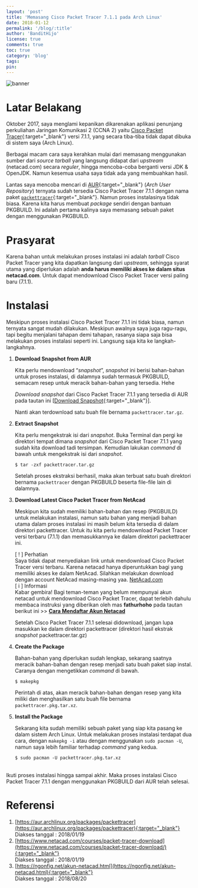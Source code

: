 ```yaml
---
layout: 'post'
title: 'Memasang Cisco Packet Tracer 7.1.1 pada Arch Linux'
date: 2018-01-12
permalink: '/blog/:title'
author: 'BanditHijo'
license: true
comments: true
toc: true
category: 'blog'
tags:
pin:
---
```


<img class="post-body-img" src="https://4.bp.blogspot.com/-BowYWqgwdWY/WmHgRqi8cFI/AAAAAAAAG6E/Q3vgYPF4blEWr4CfCfepG8ld3zXlghOjQCEwYBhgL/s1600/Default%2BHeader%2BTemplate%2BPost%2B2X.png" alt="banner">

# Latar Belakang
Oktober 2017, saya menglami kepanikan dikarenakan aplikasi penunjang perkuliahan Jaringan Komunikasi 2 (CCNA 2) yaitu [Cisco Packet Tracer](https://www.netacad.com/courses/packet-tracer-download/){:target="_blank"} versi 7.1.1, yang secara tiba-tiba tidak dapat dibuka di sistem saya (Arch Linux).

Berbagai macam cara saya kerahkan mulai dari memasang menggunakan sumber dari _source tarball_ yang langsung didapat dari _upstream_ (netacad.com) secara _reguler_, hingga mencoba-coba berganti versi JDK & OpenJDK. Namun kesemua usaha saya tidak ada yang membuahkan hasil.

Lantas saya mencoba mencari di [AUR](https://aur.archlinux.org/){:target="_blank"} (_Arch User Repository_) ternyata sudah tersedia Cisco Packet Tracer 7.1.1 dengan nama paket [`packettracer`](https://aur.archlinux.org/packages/packettracer){:target="_blank"}. Namun proses instalasinya tidak biasa. Karena kita harus membuat _package_ sendiri dengan bantuan PKGBUILD. Ini adalah pertama kalinya saya memasang sebuah paket dengan menggunakan PKGBUILD.

# Prasyarat
Karena bahan untuk melakukan proses instalasi ini adalah _tarball_ Cisco Packet Tracer yang kita dapatkan langsung dari _upstream_, sehingga syarat utama yang diperlukan adalah **anda harus memiliki akses ke dalam situs netacad.com**. Untuk dapat mendownload Cisco Packet Tracer versi paling baru (7.1.1).

# Instalasi
Meskipun proses instalasi Cisco Packet Tracer 7.1.1 ini tidak biasa, namun ternyata sangat mudah dilakukan. Meskipun awalnya saya juga ragu-ragu, tapi begitu menjalani tahapan demi tahapan, rasanya siapa saja bisa melakukan proses instalasi seperti ini. Langsung saja kita ke langkah-langkahnya.

1. **Download Snapshot from AUR**

    Kita perlu mendownload “_snapshot_”, _snapshot_ ini berisi bahan-bahan untuk proses instalasi, di dalamnya sudah termasuk PKGBUILD, semacam resep untuk meracik bahan-bahan yang tersedia. Hehe

    _Download snapshot_ dari Cisco Packet Tracer 7.1.1 yang tersedia di AUR pada tautan ini [[Download Snapshot](https://aur.archlinux.org/cgit/aur.git/snapshot/packettracer.tar.gz){:target="_blank"}].

    Nanti akan terdownload satu buah file bernama `packettracer.tar.gz`.

2. **Extract Snapshot**

    Kita perlu mengekstrak isi dari _snapshot_. Buka Terminal dan pergi ke direktori tempat dimana _snapshot_ dari Cisco Packet Tracer 7.1.1 yang sudah kita download tadi tersimpan. Kemudian lakukan _command_ di bawah untuk mengekstrak isi dari _snapshot_.
    ```
    $ tar -zxf packettracer.tar.gz
    ```

    Setelah proses ekstraksi berhasil, maka akan terbuat satu buah direktori bernama `packettracer` dengan PKGBUILD beserta file-file lain di dalamnya.

3. **Download Latest Cisco Packet Tracer from NetAcad**

    Meskipun kita sudah memiliki bahan-bahan dan resep (PKGBUILD) untuk melakukan instalasi, namun satu bahan yang menjadi bahan utama dalam proses instalasi ini masih belum kita tersedia di dalam direktori packettracer. Untuk itu kita perlu mendownload Packet Tracer versi terbaru (7.1.1) dan memasukkannya ke dalam direktori packettracer ini.

    <div class="blockquote-red">
    <div class="blockquote-red-title">[ ! ] Perhatian</div>
    Saya tidak dapat menyediakan link untuk mendownload Cisco Packet Tracer versi terbaru. Karena netacad hanya diperuntukkan bagi yang memiliki akses ke dalam NetAcad. Silahkan melakukan download dengan account NetAcad masing-masing yaa. <a href="http://netacad.com/">NetAcad.com</a>
    </div>

    <div class="blockquote-blue">
    <div class="blockquote-blue-title">[ i ] Informasi</div>
    <!-- <h2 style="color: #444d56;border&#45;bottom: 1px dashed #BE7000;margin&#45;top:0;margin&#45;bottom:10px;padding&#45;bottom:10px;">[ i ] Informasi</h2> -->
    Kabar gembira! Bagi teman-teman yang belum mempunyai akun netacad untuk mendownload Cisco Packet Tracer, dapat terlebih dahulu membaca instruksi yang diberikan oleh mas <b>fathurhoho</b> pada tautan berikut ini >> <a href="https://ngonfig.net/akun-netacad.html" target="_blank"><b>Cara Mendaftar Akun Netacad</b></a>
    </div>

    Setelah Cisco Packet Tracer 7.1.1 selesai didownload, jangan lupa masukkan ke dalam direktori packettracer (direktori hasil ekstrak _snapshot_ packettracer.tar.gz)

4. **Create the Package**

    Bahan-bahan yang diperlukan sudah lengkap, sekarang saatnya meracik bahan-bahan dengan resep menjadi satu buah paket siap instal. Caranya dengan mengetikkan _command_ di bawah.
    ```
    $ makepkg
    ```

    Perintah di atas, akan meracik bahan-bahan dengan resep yang kita miliki dan menghasilkan satu buah file bernama `packettracer.pkg.tar.xz`.

5. **Install the Package**

    Sekarang kita sudah memiliki sebuah paket yang siap kita pasang ke dalam sistem Arch Linux. Untuk melakukan proses instalasi terdapat dua cara, dengan `makepkg -i` atau dengan menggunakan `sudo pacman -U`, namun saya lebih familiar terhadap _command_ yang kedua.
    ```
    $ sudo pacman -U packettracer.pkg.tar.xz
    ```

<br>
Ikuti proses instalasi hingga sampai akhir. Maka proses instalasi Cisco Packet Tracer 7.1.1 dengan menggunakan PKGBUILD dari AUR telah selesai.

# Referensi
1. [https://aur.archlinux.org/packages/packettracer](https://aur.archlinux.org/packages/packettracer){:target="_blank"}
<br>Diakses tanggal : 2018/01/19
2. [https://www.netacad.com/courses/packet-tracer-download](https://www.netacad.com/courses/packet-tracer-download/){:target="_blank"}
<br>Diakses tanggal : 2018/01/19
3. [https://ngonfig.net/akun-netacad.html](https://ngonfig.net/akun-netacad.html){:target="_blank"}
<br>Diakses tanggal : 2018/08/20
